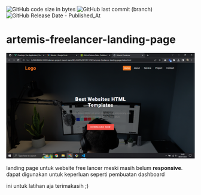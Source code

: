 ![GitHub code size in bytes](https://img.shields.io/github/languages/code-size/Rahmanislamien/artemis-freelancer-landing-page)
![GitHub last commit (branch)](https://img.shields.io/github/last-commit/Rahmanislamien/artemis-freelancer-landing-page/main)
![GitHub Release Date - Published_At](https://img.shields.io/github/release-date/Rahmanislamien/artemis-freelancer-landing-page)

# artemis-freelancer-landing-page

<center>
  <img src="screeenshot/scr_01.png" />
</center>

<p>landing page untuk website free lancer meski masih belum <b>responsive</b>. dapat digunakan 
  untuk keperluan seperti pembuatan dashboard</p>
<p>ini untuk latihan aja terimakasih ;) </p>
